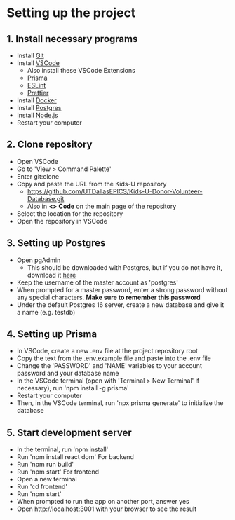 # Setting up the project

## 1. Install necessary programs
- Install [Git](https://git-scm.com/downloads)
- Install [VSCode](https://code.visualstudio.com/download)
    - Also install these VSCode Extensions
    - [Prisma](https://marketplace.visualstudio.com/items?itemName=Prisma.prisma)
    - [ESLint](https://marketplace.visualstudio.com/items?itemName=dbaeumer.vscode-eslint)
    - [Prettier](https://marketplace.visualstudio.com/items?itemName=esbenp.prettier-vscode)
- Install [Docker](https://docs.docker.com/engine/install/)
- Install [Postgres](https://www.postgresql.org/download/)
- Install [Node.js](https://nodejs.org/en/download)
- Restart your computer


## 2. Clone repository
- Open VSCode
- Go to 'View > Command Palette'
- Enter git:clone
- Copy and paste the URL from the Kids-U repository
    - https://github.com/UTDallasEPICS/Kids-U-Donor-Volunteer-Database.git
    - Also in **<> Code** on the main page of the repository
- Select the location for the repository
- Open the repository in VSCode

## 3. Setting up Postgres
- Open pgAdmin
    - This should be downloaded with Postgres, but if you do not have it, download it [here](https://www.pgadmin.org/download/)
- Keep the username of the master account as 'postgres'
- When prompted for a master password, enter a strong password without any special characters. **Make sure to remember this password**
- Under the default Postgres 16 server, create a new database and give it a name (e.g. testdb)

## 4. Setting up Prisma
- In VSCode, create a new .env file at the project repository root
- Copy the text from the .env.example file and paste into the .env file
- Change the 'PASSWORD' and 'NAME' variables to your account password and your database name
- In the VSCode terminal (open with 'Terminal > New Terminal' if necessary), run 'npm install -g prisma' 
- Restart your computer
- Then, in the VSCode terminal, run 'npx prisma generate' to initialize the database 

## 5. Start development server
- In the terminal, run 'npm install'
- Run 'npm install react dom'
For backend
- Run 'npm run build'
- Run 'npm start'
For frontend
- Open a new terminal
- Run 'cd frontend'
- Run 'npm start'
- When prompted to run the app on another port, answer yes
- Open http://localhost:3001 with your browser to see the result